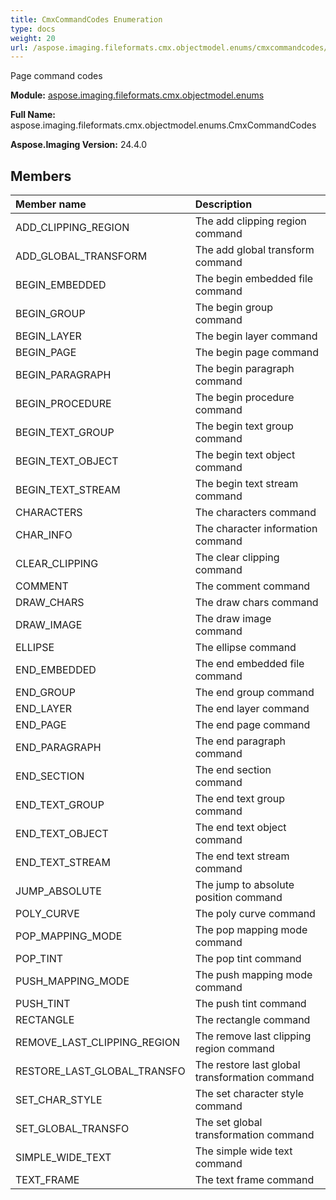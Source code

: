 ```yaml
---
title: CmxCommandCodes Enumeration
type: docs
weight: 20
url: /aspose.imaging.fileformats.cmx.objectmodel.enums/cmxcommandcodes/
---
```


Page command codes

**Module:** [aspose.imaging.fileformats.cmx.objectmodel.enums](/imaging/python-net/aspose.imaging.fileformats.cmx.objectmodel.enums/)

**Full Name:** aspose.imaging.fileformats.cmx.objectmodel.enums.CmxCommandCodes

**Aspose.Imaging Version:** 24.4.0

## **Members**
| **Member name** | **Description** |
| :- | :- |
| ADD_CLIPPING_REGION | The add clipping region command |
| ADD_GLOBAL_TRANSFORM | The add global transform command |
| BEGIN_EMBEDDED | The begin embedded file command |
| BEGIN_GROUP | The begin group command |
| BEGIN_LAYER | The begin layer command |
| BEGIN_PAGE | The begin page command |
| BEGIN_PARAGRAPH | The begin paragraph command |
| BEGIN_PROCEDURE | The begin procedure command |
| BEGIN_TEXT_GROUP | The begin text group command |
| BEGIN_TEXT_OBJECT | The begin text object command |
| BEGIN_TEXT_STREAM | The begin text stream command |
| CHARACTERS | The characters command |
| CHAR_INFO | The character information command |
| CLEAR_CLIPPING | The clear clipping command |
| COMMENT | The comment command |
| DRAW_CHARS | The draw chars command |
| DRAW_IMAGE | The draw image command |
| ELLIPSE | The ellipse command |
| END_EMBEDDED | The end embedded file command |
| END_GROUP | The end group command |
| END_LAYER | The end layer command |
| END_PAGE | The end page command |
| END_PARAGRAPH | The end paragraph command |
| END_SECTION | The end section command |
| END_TEXT_GROUP | The end text group command |
| END_TEXT_OBJECT | The end text object command |
| END_TEXT_STREAM | The end text stream command |
| JUMP_ABSOLUTE | The jump to absolute position command |
| POLY_CURVE | The poly curve command |
| POP_MAPPING_MODE | The pop mapping mode command |
| POP_TINT | The pop tint command |
| PUSH_MAPPING_MODE | The push mapping mode command |
| PUSH_TINT | The push tint command |
| RECTANGLE | The rectangle command |
| REMOVE_LAST_CLIPPING_REGION | The remove last clipping region command |
| RESTORE_LAST_GLOBAL_TRANSFO | The restore last global transformation command |
| SET_CHAR_STYLE | The set character style command |
| SET_GLOBAL_TRANSFO | The set global transformation command |
| SIMPLE_WIDE_TEXT | The simple wide text command |
| TEXT_FRAME | The text frame command |
